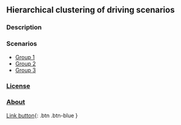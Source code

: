 ## Hierarchical clustering of driving scenarios

### Description




### Scenarios

- [Group 1](scenarios/group1/)
- [Group 2](scenarios/group2/)
- [Group 3](scenarios/group3/)

### [License](/LICENSE.md)


### [About](/ABOUT.md)

[Link button](http://example.com/){: .btn .btn-blue }
